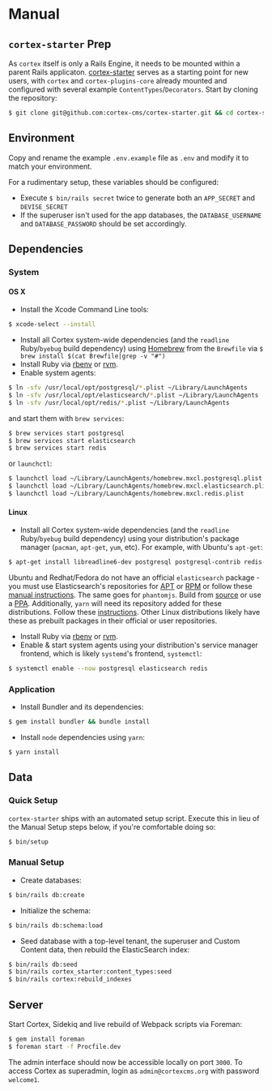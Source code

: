 # Manual

## `cortex-starter` Prep

As `cortex` itself is only a Rails Engine, it needs to be mounted within a parent Rails applicaton. [cortex-starter](https://github.com/cortex-cms/cortex-starter) serves as a starting point for new users, with `cortex` and `cortex-plugins-core` already mounted and configured with several example `ContentTypes`/`Decorators`. Start by cloning the repository:

```bash
$ git clone git@github.com:cortex-cms/cortex-starter.git && cd cortex-starter
```

## Environment

Copy and rename the example `.env.example` file as `.env` and modify it to match your environment.

For a rudimentary setup, these variables should be configured:

* Execute `$ bin/rails secret` twice to generate both an `APP_SECRET` and `DEVISE_SECRET`
* If the superuser isn't used for the app databases, the `DATABASE_USERNAME` and `DATABASE_PASSWORD` should be set accordingly.

## Dependencies

### System

#### OS X

* Install the Xcode Command Line tools:

```bash
$ xcode-select --install
```

* Install all Cortex system-wide dependencies \(and the `readline` Ruby/`byebug` build dependency\) using [Homebrew](http://brew.sh/) from the `Brewfile` via `$ brew install $(cat Brewfile|grep -v "#")`
* Install Ruby via [rbenv](https://github.com/sstephenson/rbenv) or [rvm](https://rvm.io/).
* Enable system agents:

```bash
$ ln -sfv /usr/local/opt/postgresql/*.plist ~/Library/LaunchAgents
$ ln -sfv /usr/local/opt/elasticsearch/*.plist ~/Library/LaunchAgents
$ ln -sfv /usr/local/opt/redis/*.plist ~/Library/LaunchAgents
```

and start them with `brew services`:

```bash
$ brew services start postgresql
$ brew services start elasticsearch
$ brew services start redis
```

or `launchctl`:

```bash
$ launchctl load ~/Library/LaunchAgents/homebrew.mxcl.postgresql.plist
$ launchctl load ~/Library/LaunchAgents/homebrew.mxcl.elasticsearch.plist
$ launchctl load ~/Library/LaunchAgents/homebrew.mxcl.redis.plist
```

#### Linux

* Install all Cortex system-wide dependencies \(and the `readline` Ruby/`byebug` build dependency\) using your distribution's package manager \(`pacman`, `apt-get`, `yum`, etc\). For example, with Ubuntu's `apt-get`:

```bash
$ apt-get install libreadline6-dev postgresql postgresql-contrib redis-server openjdk-8-jre imagemagick jpegoptim ghostscript
```

Ubuntu and Redhat/Fedora do not have an official `elasticsearch` package - you must use Elasticsearch's repositories for [APT](https://www.elastic.co/guide/en/elasticsearch/reference/current/deb.html) or [RPM](https://www.elastic.co/guide/en/elasticsearch/reference/current/rpm.html) or follow these [manual instructions](https://www.elastic.co/guide/en/elasticsearch/reference/current/_installation.html). The same goes for `phantomjs`. Build from [source](http://phantomjs.org/download.html) or use a [PPA](https://launchpad.net/ubuntu/+ppas?name_filter=phantomjs). Additionally, `yarn` will need its repository added for these distributions. Follow these [instructions](https://yarnpkg.com/lang/en/docs/install). Other Linux distributions likely have these as prebuilt packages in their official or user repositories.

* Install Ruby via [rbenv](https://github.com/sstephenson/rbenv) or [rvm](https://rvm.io/).
* Enable & start system agents using your distribution's service manager frontend, which is likely `systemd`'s frontend, `systemctl`:

```bash
$ systemctl enable --now postgresql elasticsearch redis
```

### Application

* Install Bundler and its dependencies:

```bash
$ gem install bundler && bundle install
```

* Install `node` dependencies using `yarn`:

```bash
$ yarn install
```

## Data

### Quick Setup

`cortex-starter` ships with an automated setup script. Execute this in lieu of the Manual Setup steps below, if you're comfortable doing so:

```bash
$ bin/setup
```

### Manual Setup

* Create databases:

```bash
$ bin/rails db:create
```

* Initialize the schema:

```bash
$ bin/rails db:schema:load
```

* Seed database with a top-level tenant, the superuser and Custom Content data, then rebuild the ElasticSearch index:

```bash
$ bin/rails db:seed
$ bin/rails cortex_starter:content_types:seed
$ bin/rails cortex:rebuild_indexes
```

## Server

Start Cortex, Sidekiq and live rebuild of Webpack scripts via Foreman:

```bash
$ gem install foreman
$ foreman start -f Procfile.dev
```

The admin interface should now be accessible locally on port `3000`. To access Cortex as superadmin, login as `admin@cortexcms.org` with password `welcome1`.

